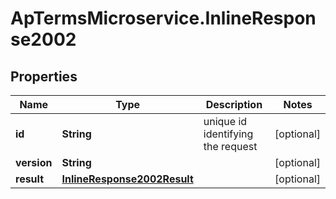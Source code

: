 # ApTermsMicroservice.InlineResponse2002

## Properties
Name | Type | Description | Notes
------------ | ------------- | ------------- | -------------
**id** | **String** | unique id identifying the request | [optional] 
**version** | **String** |  | [optional] 
**result** | [**InlineResponse2002Result**](InlineResponse2002Result.md) |  | [optional] 


